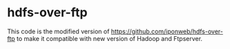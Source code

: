 hdfs-over-ftp
=============

This code is the modified version of https://github.com/iponweb/hdfs-over-ftp to make it compatible with new version of Hadoop and Ftpserver. 



